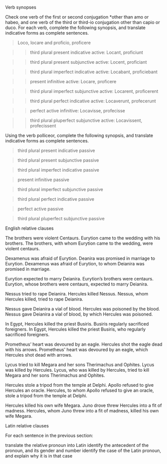Verb synopses

Check one verb of the first or second conjugation *other than amo or habeo, and one verb of the third or third-io conjugation other than capio or duco. For each verb, complete the following synopsis, and translate indicative forms as complete sentences.

> Loco, locare and proficio, proficere

>> third plural present indicative active: Locant, proficiunt

>> third plural present subjunctive active: Locent, proficiant

>> third plural imperfect indicative active: Locabant, proficiebant

>> present infinitive active: Locare, proficere

>> third plural imperfect subjunctive active: Locarent, proficerent

>> third plural perfect indicative active: Locaverunt, profecerunt

>> perfect active infinitive: Locavisse, profecisse

>> third plural pluperfect subjunctive active: Locavissent, profecissent

Using the verb polliceor, complete the following synopsis, and translate indicative forms as complete sentences.

> third plural present indicative passive

> third plural present subjunctive passive

> third plural imperfect indicative passive

> present infinitive passive

> third plural imperfect subjunctive passive

> third plural perfect indicative passive

> perfect active passive

> third plural pluperfect subjunctive passive

English relative clauses


The brothers were violent Centaurs. Eurytion came to the wedding with his brothers. The brothers, with whom Eurytion came to the wedding, were violent centaurs.

Dexamenus was afraid of Eurytion. Deanira was promised in marriage to Eurytion. Dexamenus was afraid of Eurytion, to whom Deianira was promised in marriage.

Eurytion expected to marry Deianira. Eurytion’s brothers were centaurs. Eurytion, whose brothers were centaurs, expected to marry Deianira.

Nessus tried to rape Deianira. Hercules killed Nessus. Nessus, whom Hercules killed, tried to rape Deianira.

Nessus gave Deianira a vial of blood. Hercules was poisoned by the blood. Nessus gave Deianira a vial of blood, by which Hercules was poisoned.

In Egypt, Hercules killed the priest Busiris. Busiris regularly sacrificed foreigners. In Egypt, Hercules killed the priest Busiris, who regularly sacrificed foreigners.

Prometheus’ heart was devoured by an eagle. Hercules shot the eagle dead with his arrows. Prometheus' heart was devoured by an eagle, which Hercules shot dead with arrows.

Lycus tried to kill Megara and her sons Therimachus and Ophites. Lycus was killed by Hercules. Lycus, who was killed by Hercules, tried to kill Megara and her sons Therimachus and Ophites.

Hercules stole a tripod from the temple at Delphi. Apollo refused to give Hercules an oracle. Hercules, to whom Apollo refused to give an oracle, stole a tripod from the temple at Delphi.

Hercules killed his own wife Megara. Juno drove threw Hercules into a fit of madness. Hercules, whom Juno threw into a fit of madness, killed his own wife Megara.


Latin relative clauses


For each sentence in the previous section:

translate the relative pronoun into Latin
identify the antecedent of the pronoun, and its gender and number
identify the case of the Latin pronoun, and explain why it is in that case
